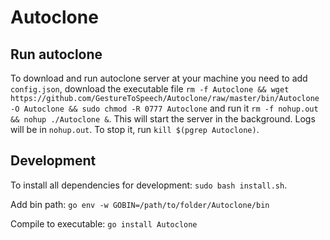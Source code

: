 # Autoclone

## Run autoclone
To download and run autoclone server at your machine you need to add `config.json`,
download the executable file `rm -f Autoclone && wget https://github.com/GestureToSpeech/Autoclone/raw/master/bin/Autoclone -O Autoclone && sudo chmod -R 0777 Autoclone`
and run it `rm -f nohup.out && nohup ./Autoclone &`. This will start the server in the background. Logs will be in
`nohup.out`. To stop it, run `kill $(pgrep Autoclone)`.

## Development
To install all dependencies for development: `sudo bash install.sh`.

Add bin path: `go env -w GOBIN=/path/to/folder/Autoclone/bin`

Compile to executable: `go install Autoclone`
